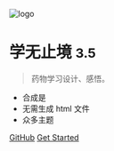![logo](_media/icon.svg)

# 学无止境 <small>3.5</small>

> 药物学习设计、感悟。

- 合成是
- 无需生成 html 文件
- 众多主题

[GitHub](https://github.com/docsifyjs/docsify/)
[Get Started](#docsify)
